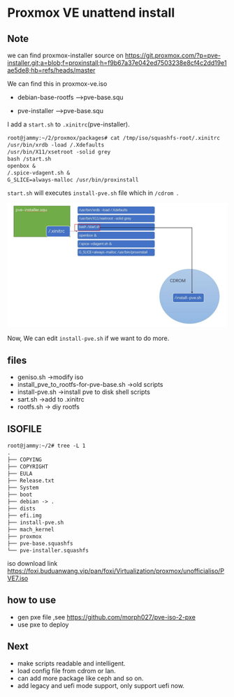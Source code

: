#  Proxmox VE  unattend install 
## Note

we can find proxmox-installer source on https://git.proxmox.com/?p=pve-installer.git;a=blob;f=proxinstall;h=f9b67a37e042ed7503238e8cf4c2dd19e1ae5de8;hb=refs/heads/master

We can find this in proxmox-ve.iso

- debian-base-rootfs -->pve-base.squ

- pve-installer -->pve-base.squ


I add a `start.sh` to `.xinitrc`(pve-installer). 

```
root@jammy:~/2/proxmox/packages# cat /tmp/iso/squashfs-root/.xinitrc 
/usr/bin/xrdb -load /.Xdefaults
/usr/bin/X11/xsetroot -solid grey
bash /start.sh
openbox &
/.spice-vdagent.sh &
G_SLICE=always-malloc /usr/bin/proxinstall
```

`start.sh` will executes `install-pve.sh` file which in  `/cdrom `.

![](./arch.jpg)

Now, We can edit `install-pve.sh` if we want to do more.

## files

- geniso.sh    ->modify iso
- install_pve_to_rootfs-for-pve-base.sh    ->old scripts
- install-pve.sh ->install pve to disk shell scripts
- sart.sh ->add to .xinitrc
- rootfs.sh -> diy rootfs

## ISOFILE
```
root@jammy:~/2# tree -L 1
.
├── COPYING
├── COPYRIGHT
├── EULA
├── Release.txt
├── System
├── boot
├── debian -> .
├── dists
├── efi.img
├── install-pve.sh
├── mach_kernel
├── proxmox
├── pve-base.squashfs
└── pve-installer.squashfs
```

iso download link
https://foxi.buduanwang.vip/pan/foxi/Virtualization/proxmox/unofficialiso/PVE7.iso


## how to use

- gen pxe file ,see https://github.com/morph027/pve-iso-2-pxe
- use pxe to deploy


## Next

- make scripts readable and intelligent.
- load config file from cdrom or lan.
- can add more package like ceph and so on.
- add legacy and uefi mode support, only support uefi now.
